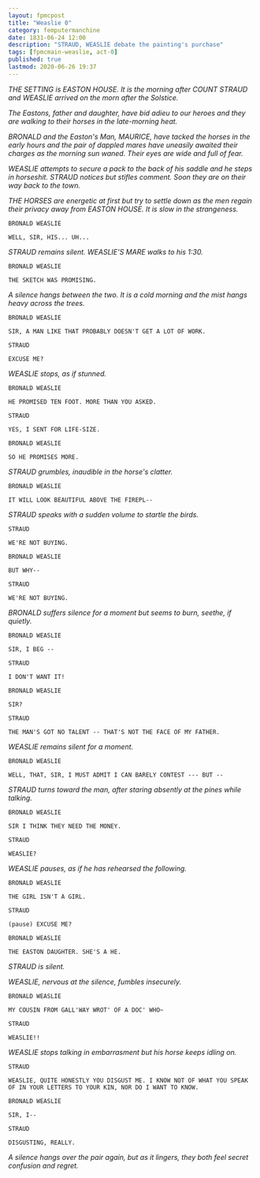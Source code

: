 ```yaml
---
layout: fpmcpost 
title: "Weaslie 0" 
category: femputermanchine 
date: 1831-06-24 12:00 
description: "STRAUD, WEASLIE debate the painting's purchase" 
tags: [fpmcmain-weaslie, act-0] 
published: true 
lastmod: 2020-06-26 19:37 
---
```


<i>THE SETTING is EASTON HOUSE. It is the morning after COUNT STRAUD and WEASLIE arrived on the morn after the Solstice.</i>

<i>The Eastons, father and daughter, have bid adieu to our heroes and they are walking to their horses in the late-morning heat.</i>

<i>BRONALD and the Easton's Man, MAURICE, have tacked the horses in the early hours and the pair of dappled mares have uneasily awaited their charges as the morning sun waned. Their eyes are wide and full of fear.</i>

<i>WEASLIE attempts to secure a pack to the back of his saddle and he steps in horseshit. STRAUD notices but stifles comment. Soon they are on their way back to the town.</i>

<i>THE HORSES are energetic at first but try to settle down as the men regain their privacy away from EASTON HOUSE. It is slow in the strangeness.</i>

```
BRONALD WEASLIE 

WELL, SIR, HIS... UH...
```

<I>STRAUD remains silent. WEASLIE'S MARE walks to his 1:30.</i>

```
BRONALD WEASLIE 

THE SKETCH WAS PROMISING.
```

<I>A silence hangs between the two. It is a cold morning and the mist hangs heavy across the trees.</i>

```
BRONALD WEASLIE 

SIR, A MAN LIKE THAT PROBABLY DOESN'T GET A LOT OF WORK.
```

```
STRAUD

EXCUSE ME?
```

<I>WEASLIE stops, as if stunned.</i>

```
BRONALD WEASLIE 

HE PROMISED TEN FOOT. MORE THAN YOU ASKED. 
```

```
STRAUD 

YES, I SENT FOR LIFE-SIZE.
```

```
BRONALD WEASLIE 

SO HE PROMISES MORE.
```

<I>STRAUD grumbles, inaudible in the horse's clatter.</i>

```
BRONALD WEASLIE

IT WILL LOOK BEAUTIFUL ABOVE THE FIREPL--
```

<i>STRAUD speaks with a sudden volume to startle the birds.</i>

```
STRAUD 

WE'RE NOT BUYING.
```

```
BRONALD WEASLIE 

BUT WHY--
```

```
STRAUD 

WE'RE NOT BUYING.
```

<i>BRONALD suffers silence for a moment but seems to burn, seethe, if quietly.</i>

```
BRONALD WEASLIE 

SIR, I BEG --
```

```
STRAUD 

I DON'T WANT IT!
```

```
BRONALD WEASLIE 

SIR?
```

```
STRAUD 

THE MAN'S GOT NO TALENT -- THAT'S NOT THE FACE OF MY FATHER.
```

<I>WEASLIE remains silent for a moment.</i>

```
BRONALD WEASLIE

WELL, THAT, SIR, I MUST ADMIT I CAN BARELY CONTEST --- BUT -- 
```

<I>STRAUD turns toward the man, after staring absently at the pines while talking.</i>

```
BRONALD WEASLIE 

SIR I THINK THEY NEED THE MONEY.
```

```
STRAUD 

WEASLIE?
```

<I>WEASLIE pauses, as if he has rehearsed the following.</i>

```
BRONALD WEASLIE 

THE GIRL ISN'T A GIRL.
```

```
STRAUD 

(pause) EXCUSE ME?
```

```
BRONALD WEASLIE 

THE EASTON DAUGHTER. SHE'S A HE.
```

<I>STRAUD is silent.</i>

<I>WEASLIE, nervous at the silence, fumbles insecurely.</i>

```
BRONALD WEASLIE 

MY COUSIN FROM GALL'WAY WROT' OF A DOC' WHO~
```

```
STRAUD 

WEASLIE!!
```

<I>WEASLIE stops talking in embarrasment but his horse keeps idling on.</i>

```
STRAUD 

WEASLIE, QUITE HONESTLY YOU DISGUST ME. I KNOW NOT OF WHAT YOU SPEAK OF IN YOUR LETTERS TO YOUR KIN, NOR DO I WANT TO KNOW. 
```

```
BRONALD WEASLIE 

SIR, I--
```

```
STRAUD 

DISGUSTING, REALLY.
```

<i>A silence hangs over the pair again, but as it lingers, they both feel secret confusion and regret.</i>
